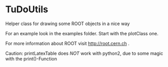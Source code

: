TuDoUtils
=========

Helper class for drawing some ROOT objects in a nice way

For an example look in the examples folder. Start with the plotClass one. 


For more information about ROOT visit http://root.cern.ch .


Caution: printLatexTable does *NOT* work with python2, due to some magic with the print()-Function


